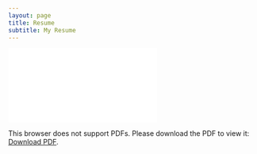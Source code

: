 ```yaml
---
layout: page
title: Resume
subtitle: My Resume 
---
```


<object data="resume1.pdf" type="application/pdf" width="700px" height="700px">
    <embed src="resume1.pdf">
        <p>This browser does not support PDFs. Please download the PDF to view it: <a href="http://yoursite.com/the.pdf">Download PDF</a>.</p>
    </embed>
</object>
